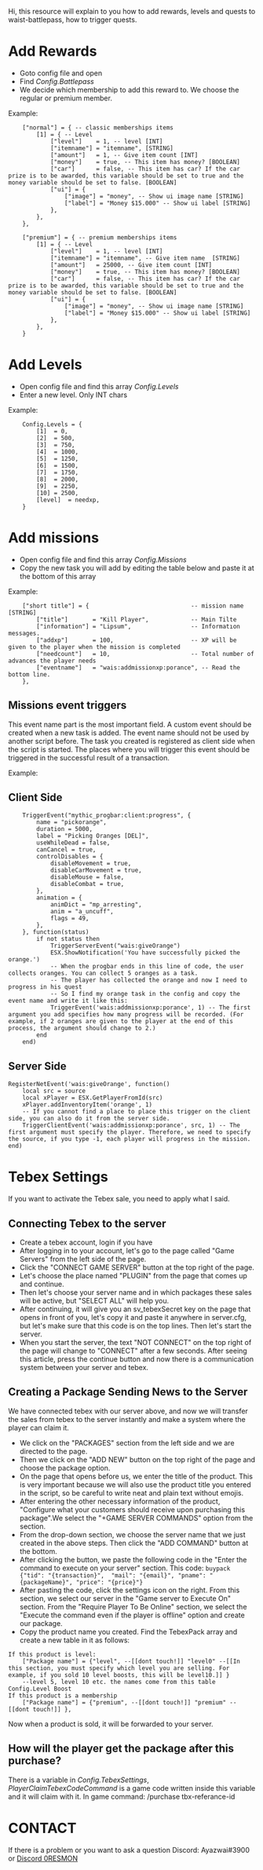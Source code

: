 Hi, this resource will explain to you how to add rewards, levels and quests to waist-battlepass, how to trigger quests.

# Add Rewards

- Goto config file and open
- Find _Config.Battlepass_
- We decide which membership to add this reward to. We choose the regular or premium member.

Example:
```
    ["normal"] = { -- classic memberships items
        [1] = { -- Level 
            ["level"]    = 1, -- level [INT]
            ["itemname"] = "itemname", [STRING]
            ["amount"]   = 1, -- Give item count [INT]
            ["money"]    = true, -- This item has money? [BOOLEAN]            
            ["car"]      = false, -- This item has car? If the car prize is to be awarded, this variable should be set to true and the money variable should be set to false. [BOOLEAN]
            ["ui"] = {
                ["image"] = "money", -- Show ui image name [STRING]
                ["label"] = "Money $15.000" -- Show ui label [STRING]
            },
        },
    },
```
```
    ["premium"] = { -- premium memberships items
        [1] = { -- Level 
            ["level"]    = 1, -- level [INT]
            ["itemname"] = "itemname", -- Give item name  [STRING]
            ["amount"]   = 25000, -- Give item count [INT]
            ["money"]    = true, -- This item has money? [BOOLEAN]            
            ["car"]      = false, -- This item has car? If the car prize is to be awarded, this variable should be set to true and the money variable should be set to false. [BOOLEAN]
            ["ui"] = {
                ["image"] = "money", -- Show ui image name [STRING]
                ["label"] = "Money $15.000" -- Show ui label [STRING]
            },
        },
    }
```

# Add Levels

- Open config file and find this array _Config.Levels_
- Enter a new level. Only INT chars

Example:
```
    Config.Levels = {
        [1]  = 0,
        [2]  = 500,
        [3]  = 750,
        [4]  = 1000,
        [5]  = 1250,
        [6]  = 1500,
        [7]  = 1750,
        [8]  = 2000,
        [9]  = 2250,
        [10] = 2500,
        [level]  = needxp,
    }
```

# Add missions

- Open config file and find this array _Config.Missions_
- Copy the new task you will add by editing the table below and paste it at the bottom of this array

Example:
```
    ["short title"] = {                             -- mission name [STRING]
        ["title"]       = "Kill Player",            -- Main Tilte
        ["information"] = "Lipsum",                 -- Informatıon messages.
        ["addxp"]       = 100,                      -- XP will be given to the player when the mission is completed
        ["needcount"]   = 10,                       -- Total number of advances the player needs
        ["eventname"]   = "wais:addmissionxp:porance", -- Read the bottom line.
    },
```

## Missions event triggers

This event name part is the most important field. A custom event should be created when a new task is added. The event name should not be used by another script before. The task you created is registered as client side when the script is started.
The places where you will trigger this event should be triggered in the successful result of a transaction.

Example:
## Client Side
```
    TriggerEvent("mythic_progbar:client:progress", {
        name = "pickorange",
        duration = 5000,
        label = "Picking Oranges [DEL]",
        useWhileDead = false,
        canCancel = true,
        controlDisables = {
            disableMovement = true,
            disableCarMovement = true,
            disableMouse = false,
            disableCombat = true,
        },
        animation = {
            animDict = "mp_arresting",
            anim = "a_uncuff",
            flags = 49,
        },
    }, function(status)
        if not status then
            TriggerServerEvent("wais:giveOrange")
            ESX.ShowNotification('You have successfully picked the orange.')
            -- When the progbar ends in this line of code, the user collects oranges. You can collect 5 oranges as a task.
            -- The player has collected the orange and now I need to progress in his quest
            -- So I find my orange task in the config and copy the event name and write it like this:
            TriggerEvent('wais:addmissionxp:porance', 1) -- The first argument you add specifies how many progress will be recorded. (For example, if 2 oranges are given to the player at the end of this process, the argument should change to 2.)
        end
    end)
```
## Server Side
```
RegisterNetEvent('wais:giveOrange', function()
    local src = source
    local xPlayer = ESX.GetPlayerFromId(src)
    xPlayer.addInventoryItem('orange', 1)
    -- If you cannot find a place to place this trigger on the client side, you can also do it from the server side.
    TriggerClientEvent('wais:addmissionxp:porance', src, 1) -- The first argument must specify the player. Therefore, we need to specify the source, if you type -1, each player will progress in the mission.
end)
```

# Tebex Settings

If you want to activate the Tebex sale, you need to apply what I said.

## Connecting Tebex to the server

- Create a tebex account, login if you have
- After logging in to your account, let's go to the page called "Game Servers" from the left side of the page.
- Click the "CONNECT GAME SERVER" button at the top right of the page.
- Let's choose the place named "PLUGIN" from the page that comes up and continue.
- Then let's choose your server name and in which packages these sales will be active, but "SELECT ALL" will help you.
- After continuing, it will give you an sv_tebexSecret key on the page that opens in front of you, let's copy it and paste it anywhere in server.cfg, but let's make sure that this code is on the top lines. Then let's start the server.
- When you start the server, the text "NOT CONNECT" on the top right of the page will change to "CONNECT" after a few seconds. After seeing this article, press the continue button and now there is a communication system between your server and tebex.

## Creating a Package Sending News to the Server

We have connected tebex with our server above, and now we will transfer the sales from tebex to the server instantly and make a system where the player can claim it.

- We click on the "PACKAGES" section from the left side and we are directed to the page.
- Then we click on the "ADD NEW" button on the top right of the page and choose the package option.
- On the page that opens before us, we enter the title of the product. This is very important because we will also use the product title you entered in the script, so be careful to write neat and plain text without emojis.
- After entering the other necessary information of the product, "Configure what your customers should receive upon purchasing this package".We select the "+GAME SERVER COMMANDS" option from the section.
- From the drop-down section, we choose the server name that we just created in the above steps. Then click the "ADD COMMAND" button at the bottom.
- After clicking the button, we paste the following code in the "Enter the command to execute on your server" section. This code: ```buypack {"tid": "{transaction}",  "mail": "{email}", "pname": "{packageName}", "price": "{price}"}```
- After pasting the code, click the settings icon on the right. From this section, we select our server in the "Game server to Execute On" section. From the "Require Player To Be Online" section, we select the "Execute the command even if the player is offline" option and create our package.
- Copy the product name you created. Find the TebexPack array and create a new table in it as follows: 
```
If this product is level:
    ["Package name"] = {"level", --[[dont touch!]] "level0" --[[In this section, you must specify which level you are selling. For example, if you sold 10 level boosts, this will be level10.]] }
    --level 5, level 10 etc. the names come from this table Config.Level Boost
If this product is a membership
    ["Package name"] = {"premium", --[[dont touch!]] "premium" --[[dont touch!]] },
```

Now when a product is sold, it will be forwarded to your server.

## How will the player get the package after this purchase?

There is a variable in _Config.TebexSettings_, _PlayerClaimTebexCodeCommand_ is a game code written inside this variable and it will claim with it.
In game command: /purchase tbx-referance-id

# CONTACT

If there is a problem or you want to ask a question Discord: Ayazwai#3900 or [Discord 0RESMON](discord.gg/0resmon)
